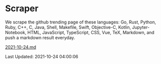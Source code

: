 # Scraper

We scrape the github trending page of these languages: Go, Rust, Python, Ruby, C++, C, Java, Shell, Makefile, Swift, Objective-C, Kotlin, Jupyter-Notebook, HTML, JavaScript, TypeScript, CSS, Vue, TeX, Markdown, and push a markdown result everyday.

[2021-10-24.md](https://github.com/yangwenmai/github-trending-backup/blob/master/2021-10-24.md)

Last Updated: 2021-10-24 04:00:06